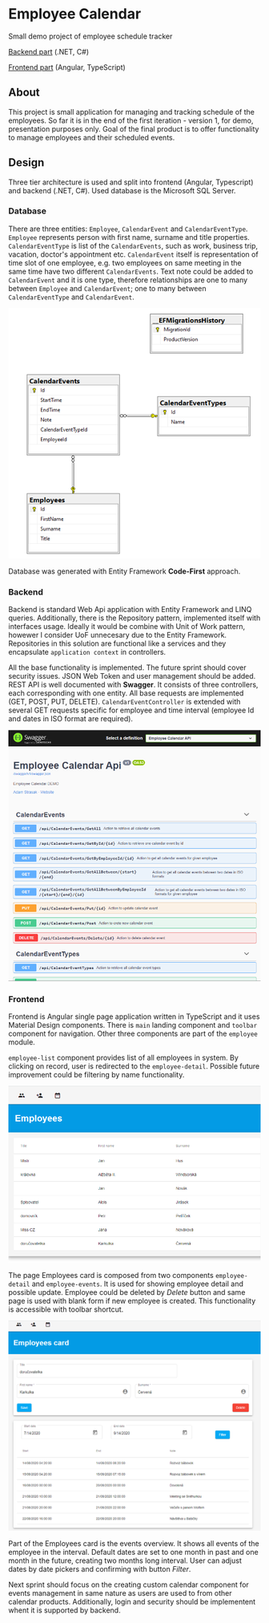 # Employee Calendar
Small demo project of employee schedule tracker

[Backend part](https://github.com/strasaa/EmployeeCalendarAPI) (.NET, C#) 

[Frontend part](https://github.com/strasaa/events-app) (Angular, TypeScript)

## About
This project is small application for managing and tracking schedule of the employees. So far it is in the end of the first iteration - version 1, for demo, 
presentation purposes only. 
Goal of the final product is to offer functionality to manage employees and their scheduled events.

## Design
Three tier architecture is used and split into frontend (Angular, Typescript) and backend (.NET, C#). Used database is the Microsoft SQL Server.

### Database
There are three entities: `Employee`, `CalendarEvent` and `CalendarEventType`.
`Employee` represents person with first name, surname and title properties. `CalendarEventType` is list of the `CalendarEvents`, 
such as work, business trip, vacation, doctor's appointment etc. `CalendarEvent` itself is representation of time slot of one employee, 
e.g. two employees on same meeting in the same time have two different `CalendarEvents`. Text note could be added to `CalendarEvent` and it is one type, 
therefore relationships are one to many between `Employee` and `CalendarEvent`; one to many between `CalendarEventType` and `CalendarEvent`.

![Database](https://github.com/strasaa/EmployeeCalendarAPI/blob/master/database.png?raw=true)

Database was generated with Entity Framework **Code-First** approach.

### Backend 
Backend is standard Web Api application with Entity Framework and LINQ queries. 
Additionally, there is the Repository pattern, implemented itself with interfaces usage. 
Ideally it would be combine with Unit of Work pattern, howewer I consider UoF unnecesary due to the Entity Framework. 
Repositories in this solution are functional like a services and they encapsulate `application context` in controllers.

All the base functionality is implemented. The future sprint should cover security issues. JSON Web Token and user management should be added. 
REST API is well documented with **Swagger**. It consists of three controllers, each corresponding with one entity. 
All base requests are implemented (GET, POST, PUT, DELETE). `CalendarEventController` is  extended with several GET requests specific for employee and time interval 
(employee Id and dates in ISO format are required).

![API](https://github.com/strasaa/EmployeeCalendarAPI/blob/master/api.png?raw=true)

### Frontend
Frontend is Angular single page application written in TypeScript and it uses Material Design components. 
There is `main` landing component and `toolbar` component for navigation. Other three components are part of the `employee` module.
  
`employee-list` component provides list of all employees in system. By clicking on record, user is redirected to the `employee-detail`. 
Possible future improvement could be filtering by name functionality.

![Employee list page](https://github.com/strasaa/events-app/blob/master/employee-list.png?raw=true)

The page Employees card is composed from two components `employee-detail` and `employee-events`. 
It is used for showing employee detail and possible update. 
Employee could be deleted by *Delete* button and same page is used with blank form if new employee is created. 
This functionality is accessible with toolbar shortcut. 

![Employee detail page](https://github.com/strasaa/events-app/blob/master/employee-detail-page.png?raw=true)

Part of the Employees card is the events overview. 
It shows all events of the employee in the interval. 
Default dates are set to one month in past and one month in the future, creating two months long interval. 
User can adjust dates by date pickers and confirming with button *Filter*. 

Next sprint should focus on the creating custom calendar component for events management in same nature as users are used to from other calendar products. 
Additionally, login and security should be implementent whent it is supported by backend.
